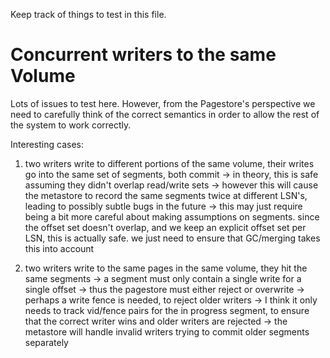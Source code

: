 Keep track of things to test in this file.

# Concurrent writers to the same Volume

Lots of issues to test here. However, from the Pagestore's perspective we need to carefully think of the correct semantics in order to allow the rest of the system to work correctly.

Interesting cases:
1. two writers write to different portions of the same volume, their writes go into the same set of segments, both commit
   -> in theory, this is safe assuming they didn't overlap read/write sets
   -> however this will cause the metastore to record the same segments twice at different LSN's, leading to possibly subtle bugs in the future
   -> this may just require being a bit more careful about making assumptions on segments. since the offset set doesn't overlap, and we keep an explicit offset set per LSN, this is actually safe. we just need to ensure that GC/merging takes this into account

2. two writers write to the same pages in the same volume, they hit the same segments
   -> a segment must only contain a single write for a single offset
   -> thus the pagestore must either reject or overwrite
   -> perhaps a write fence is needed, to reject older writers
      -> I think it only needs to track vid/fence pairs for the in progress segment, to ensure that the correct writer wins and older writers are rejected
      -> the metastore will handle invalid writers trying to commit older segments separately